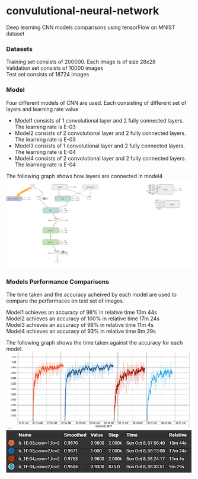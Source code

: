 # convulutional-neural-network
Deep learning CNN models comparisons using tensorFlow on MNIST dataset

### Datasets
Training set consists of 200000. Each image is of size 28x28  
Validation set consists of 10000 images   
Test set consists of 18724 images  

### Model
Four different models of CNN are used. Each consisting of different set of layers and learning rate value   
  
- Model1 consists of 1 convolutional layer and 2 fully connected layers. The learning rate is E-03
- Model2 consists of 2 convolutional layer and 2 fully connected layers. The learning rate is E-03
- Model3 consists of 1 convolutional layer and 2 fully connected layers. The learning rate is E-04
- Model4 consists of 2 convolutional layer and 2 fully connected layers. The learning rate is E-04

The following graph shows how layers are connected in model4  
<img src="/CNN%20Model/png.png" width = "600px" hieght="400px">  


### Models Performance Comparisons
The time taken and the accuracy acheived by each model are used to compare the performaces on test set of images.   
  
Model1 achieves an accuracy of 98% in relative time 10m 44s  
Model2 achieves an accuracy of 100% in relative time 17m 24s  
Model3 achieves an accuracy of 98% in relative time 11m 4s  
Model4 achieves an accuracy of 93% in relative time 9m 29s  

The following graph shows the time taken against the accuracy for each model.  
<img src="/CNN%20Model/graphs.png" width = "600px" hieght="400px">  
<img src="/CNN%20Model/legend.png" width = "500px" hieght="400px">

